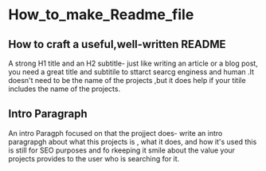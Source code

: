# How_to_make_Readme_file
  ## How to craft a useful,well-written README
A strong H1 title and an H2 subtitle- just like writing an article or a blog post, you need a great title and subtitile to sttarct searcg enginess and human .It doesn't need to be the name of the projects ,but it does help if your titile includes the name of the projects.
## Intro Paragraph
An intro Paragph focused on that the projject does- write an intro paragrapgh about what this projects is , what it does, and how it's used this is still for SEO purposes and fo rkeeping it smile about the value your projects provides to the user who is searching for it.



